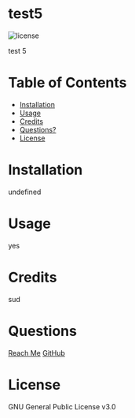 # test5
        
![license](https://img.shields.io/badge/License-GNU_General_Public_v3.0-blue)

test 5

# Table of Contents
    
* [Installation](#Installation)
* [Usage](#Usage)
* [Credits](#Credits)
* [Questions?](#Questions)
* [License](#license)





# Installation
undefined

# Usage
yes

# Credits
sud

# Questions
[Reach Me](sud@sud.com)
[GitHub](https://github.com/sud)

# License
GNU General Public License v3.0
    
    




